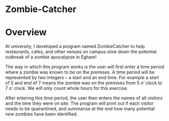 # Zombie-Catcher
<h1> Overview </h1>
At university, I developed a program named ZombieCatcher to help restaurants, cafes, and other venues on campus slow down the potential outbreak of a zombie apocalypse in Egham!

The way in which this program works is the user will first enter a time period where a zombie was known to be on the premises. A time period will be represented by two integers – a start and an end time. For example a start of 5 and end of 7 means the zombie was on the premises from 5 o’ clock to 7 o’ clock. We will only count whole hours for this exercise.

After entering this time period, the user then enters the names of all visitors and the time they were on site. The program will print out if each visitor needs to be quarantined, and summarise at the end how many potential new zombies have been identified.
